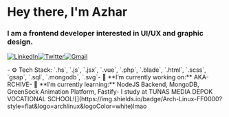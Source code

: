 <h1 align="left"> Hey there, I'm Azhar</h1><h3 align="left">I am a frontend developer interested in UI/UX and graphic design.</h3><p align="left"><a href="https://www.linkedin.com/in/#/"><img alt="LinkedIn" src="https://img.shields.io/badge/-soon-black?style=flat-square&logo=Linkedin&logoColor=white&link=https://www.linkedin.com/in/#/"></a><a href="https://instagram.com/yithze"><img alt="Twitter" src="https://img.shields.io/badge/-@yithze-black?style=flat-square&logo=instagram&logoColor=white&link=https://instagram.com/DewithMiramon"></a><a href="mailto:aldiyusronazhar@gmail.com"><img alt="Gmail" src="https://img.shields.io/badge/-aldiyusronazhar@gmail.com-black?style=flat-square&logo=Gmail&logoColor=white&link=mailto:aldiyusronazhar@gmail.com"></a></p>- ⚙️ Tech Stack: `.hs`, `.js`, `.jsx`, `.vue`, `.php`, `.blade`, `.html`, `.scss`, `gsap`, `.sql`, `.mongodb`, `.svg`- 🔭 **I’m currently working on:** AKA-RCHIVE- 🌱 **I’m currently learning:** NodeJS Backend, MongoDB, GreenSock Animation Platform, Fastify- I study at TUNAS MEDIA DEPOK VOCATIONAL SCHOOL![](https://img.shields.io/badge/Arch-Linux-FF0000?style=flat&logo=archlinux&logoColor=white)lmao
